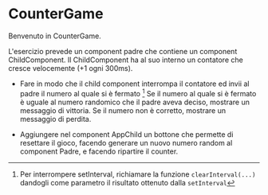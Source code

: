 # CounterGame

Benvenuto in CounterGame.

L'esercizio prevede un component padre che contiene un component ChildComponent.
Il ChildComponent ha al suo interno un contatore che cresce velocemente (+1 ogni 300ms).

- Fare in modo che il child component interrompa il contatore ed invii al padre il numero al quale si è fermato [^1]
  Se il numero al quale si è fermato è uguale al numero randomico che il padre aveva deciso, mostrare un messaggio di vittoria.
  Se il numero non è corretto, mostrare un messaggio di perdita.

- Aggiungere nel component AppChild un bottone che permette di resettare il gioco, facendo generare un nuovo numero random al component Padre, e facendo ripartire il counter.

[^1]: Per interrompere setInterval, richiamare la funzione `clearInterval(...)` dandogli come parametro il risultato ottenuto dalla `setInterval`
